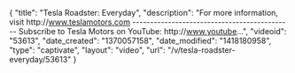 {
    "title": "Tesla Roadster: Everyday",
    "description": "For more information, visit http:\/\/www.teslamotors.com --------------------------------------------- Subscribe to Tesla Motors on YouTube: http:\/\/www.youtube...",
    "videoid": "53613",
    "date_created": "1370057158",
    "date_modified": "1418180958",
    "type": "captivate",
    "layout": "video",
    "url": "\/v\/tesla-roadster-everyday\/53613"
}